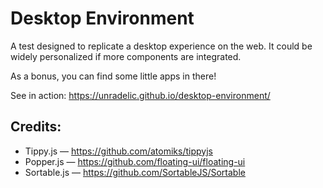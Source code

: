 # Desktop Environment

A test designed to replicate a desktop experience on the web. It could be widely personalized if more components are integrated.

As a bonus, you can find some little apps in there!

See in action: https://unradelic.github.io/desktop-environment/

## Credits:

* Tippy.js — https://github.com/atomiks/tippyjs
* Popper.js — https://github.com/floating-ui/floating-ui
* Sortable.js — https://github.com/SortableJS/Sortable